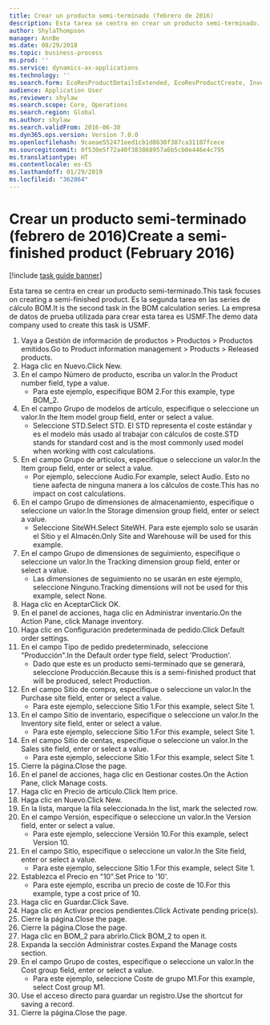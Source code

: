 ```yaml
---
title: Crear un producto semi-terminado (febrero de 2016)
description: Esta tarea se centra en crear un producto semi-terminado.
author: ShylaThompson
manager: AnnBe
ms.date: 08/29/2018
ms.topic: business-process
ms.prod: ''
ms.service: dynamics-ax-applications
ms.technology: ''
ms.search.form: EcoResProductDetailsExtended, EcoResProductCreate, InventItemOrderSetup, InventItemPrice
audience: Application User
ms.reviewer: shylaw
ms.search.scope: Core, Operations
ms.search.region: Global
ms.author: shylaw
ms.search.validFrom: 2016-06-30
ms.dyn365.ops.version: Version 7.0.0
ms.openlocfilehash: 9caeae552471eed1cb1d8630f387ca31107fcece
ms.sourcegitcommit: 0f530e5f72a40f383868957a6b5cb0e446e4c795
ms.translationtype: HT
ms.contentlocale: es-ES
ms.lasthandoff: 01/29/2019
ms.locfileid: "362864"
---
```

# <a name="create-a-semi-finished-product-february-2016"></a><span data-ttu-id="71dc3-103">Crear un producto semi-terminado (febrero de 2016)</span><span class="sxs-lookup"><span data-stu-id="71dc3-103">Create a semi-finished product (February 2016)</span></span>

[!include [task guide banner](../../includes/task-guide-banner.md)]

<span data-ttu-id="71dc3-104">Esta tarea se centra en crear un producto semi-terminado.</span><span class="sxs-lookup"><span data-stu-id="71dc3-104">This task focuses on creating a semi-finished product.</span></span> <span data-ttu-id="71dc3-105">Es la segunda tarea en las series de cálculo BOM.</span><span class="sxs-lookup"><span data-stu-id="71dc3-105">It is the second task in the BOM calculation series.</span></span> <span data-ttu-id="71dc3-106">La empresa de datos de prueba utilizada para crear esta tarea es USMF.</span><span class="sxs-lookup"><span data-stu-id="71dc3-106">The demo data company used to create this task is USMF.</span></span>

1. <span data-ttu-id="71dc3-107">Vaya a Gestión de información de productos > Productos > Productos emitidos.</span><span class="sxs-lookup"><span data-stu-id="71dc3-107">Go to Product information management > Products > Released products.</span></span>
2. <span data-ttu-id="71dc3-108">Haga clic en Nuevo.</span><span class="sxs-lookup"><span data-stu-id="71dc3-108">Click New.</span></span>
3. <span data-ttu-id="71dc3-109">En el campo Número de producto, escriba un valor.</span><span class="sxs-lookup"><span data-stu-id="71dc3-109">In the Product number field, type a value.</span></span>
    * <span data-ttu-id="71dc3-110">Para este ejemplo, especifique BOM 2.</span><span class="sxs-lookup"><span data-stu-id="71dc3-110">For this example, type BOM_2.</span></span>  
4. <span data-ttu-id="71dc3-111">En el campo Grupo de modelos de artículo, especifique o seleccione un valor.</span><span class="sxs-lookup"><span data-stu-id="71dc3-111">In the Item model group field, enter or select a value.</span></span>
    * <span data-ttu-id="71dc3-112">Seleccione STD.</span><span class="sxs-lookup"><span data-stu-id="71dc3-112">Select STD.</span></span> <span data-ttu-id="71dc3-113">El STD representa el coste estándar y es el modelo más usado al trabajar con cálculos de coste.</span><span class="sxs-lookup"><span data-stu-id="71dc3-113">STD stands for standard cost and is the most commonly used model when working with cost calculations.</span></span>  
5. <span data-ttu-id="71dc3-114">En el campo Grupo de artículos, especifique o seleccione un valor.</span><span class="sxs-lookup"><span data-stu-id="71dc3-114">In the Item group field, enter or select a value.</span></span>
    * <span data-ttu-id="71dc3-115">Por ejemplo, seleccione Audio.</span><span class="sxs-lookup"><span data-stu-id="71dc3-115">For example, select Audio.</span></span> <span data-ttu-id="71dc3-116">Esto no tiene aafecta de ninguna manera a los cálculos de coste.</span><span class="sxs-lookup"><span data-stu-id="71dc3-116">This has no impact on cost calculations.</span></span>  
6. <span data-ttu-id="71dc3-117">En el campo Grupo de dimensiones de almacenamiento, especifique o seleccione un valor.</span><span class="sxs-lookup"><span data-stu-id="71dc3-117">In the Storage dimension group field, enter or select a value.</span></span>
    * <span data-ttu-id="71dc3-118">Seleccione SiteWH.</span><span class="sxs-lookup"><span data-stu-id="71dc3-118">Select SiteWH.</span></span> <span data-ttu-id="71dc3-119">Para este ejemplo solo se usarán el Sitio y el Almacén.</span><span class="sxs-lookup"><span data-stu-id="71dc3-119">Only Site and Warehouse will be used for this example.</span></span>  
7. <span data-ttu-id="71dc3-120">En el campo Grupo de dimensiones de seguimiento, especifique o seleccione un valor.</span><span class="sxs-lookup"><span data-stu-id="71dc3-120">In the Tracking dimension group field, enter or select a value.</span></span>
    * <span data-ttu-id="71dc3-121">Las dimensiones de seguimiento no se usarán en este ejemplo, seleccione Ninguno.</span><span class="sxs-lookup"><span data-stu-id="71dc3-121">Tracking dimensions will not be used for this example, select None.</span></span>  
8. <span data-ttu-id="71dc3-122">Haga clic en Aceptar</span><span class="sxs-lookup"><span data-stu-id="71dc3-122">Click OK.</span></span>
9. <span data-ttu-id="71dc3-123">En el panel de acciones, haga clic en Administrar inventario.</span><span class="sxs-lookup"><span data-stu-id="71dc3-123">On the Action Pane, click Manage inventory.</span></span>
10. <span data-ttu-id="71dc3-124">Haga clic en Configuración predeterminada de pedido.</span><span class="sxs-lookup"><span data-stu-id="71dc3-124">Click Default order settings.</span></span>
11. <span data-ttu-id="71dc3-125">En el campo Tipo de pedido predeterminado, seleccione "Producción".</span><span class="sxs-lookup"><span data-stu-id="71dc3-125">In the Default order type field, select 'Production'.</span></span>
    * <span data-ttu-id="71dc3-126">Dado que este es un producto semi-terminado que se generará, seleccione Producción.</span><span class="sxs-lookup"><span data-stu-id="71dc3-126">Because this is a semi-finished product that will be produced, select Production.</span></span>  
12. <span data-ttu-id="71dc3-127">En el campo Sitio de compra, especifique o seleccione un valor.</span><span class="sxs-lookup"><span data-stu-id="71dc3-127">In the Purchase site field, enter or select a value.</span></span>
    * <span data-ttu-id="71dc3-128">Para este ejemplo, seleccione Sitio 1.</span><span class="sxs-lookup"><span data-stu-id="71dc3-128">For this example, select Site 1.</span></span>  
13. <span data-ttu-id="71dc3-129">En el campo Sitio de inventario, especifique o seleccione un valor.</span><span class="sxs-lookup"><span data-stu-id="71dc3-129">In the Inventory site field, enter or select a value.</span></span>
    * <span data-ttu-id="71dc3-130">Para este ejemplo, seleccione Sitio 1.</span><span class="sxs-lookup"><span data-stu-id="71dc3-130">For this example, select Site 1.</span></span>  
14. <span data-ttu-id="71dc3-131">En el campo Sitio de centas, especifique o seleccione un valor.</span><span class="sxs-lookup"><span data-stu-id="71dc3-131">In the Sales site field, enter or select a value.</span></span>
    * <span data-ttu-id="71dc3-132">Para este ejemplo, seleccione Sitio 1.</span><span class="sxs-lookup"><span data-stu-id="71dc3-132">For this example, select Site 1.</span></span>  
15. <span data-ttu-id="71dc3-133">Cierre la página.</span><span class="sxs-lookup"><span data-stu-id="71dc3-133">Close the page.</span></span>
16. <span data-ttu-id="71dc3-134">En el panel de acciones, haga clic en Gestionar costes.</span><span class="sxs-lookup"><span data-stu-id="71dc3-134">On the Action Pane, click Manage costs.</span></span>
17. <span data-ttu-id="71dc3-135">Haga clic en Precio de artículo.</span><span class="sxs-lookup"><span data-stu-id="71dc3-135">Click Item price.</span></span>
18. <span data-ttu-id="71dc3-136">Haga clic en Nuevo.</span><span class="sxs-lookup"><span data-stu-id="71dc3-136">Click New.</span></span>
19. <span data-ttu-id="71dc3-137">En la lista, marque la fila seleccionada.</span><span class="sxs-lookup"><span data-stu-id="71dc3-137">In the list, mark the selected row.</span></span>
20. <span data-ttu-id="71dc3-138">En el campo Versión, especifique o seleccione un valor.</span><span class="sxs-lookup"><span data-stu-id="71dc3-138">In the Version field, enter or select a value.</span></span>
    * <span data-ttu-id="71dc3-139">Para este ejemplo, seleccione Versión 10.</span><span class="sxs-lookup"><span data-stu-id="71dc3-139">For this example, select Version 10.</span></span>  
21. <span data-ttu-id="71dc3-140">En el campo Sitio, especifique o seleccione un valor.</span><span class="sxs-lookup"><span data-stu-id="71dc3-140">In the Site field, enter or select a value.</span></span>
    * <span data-ttu-id="71dc3-141">Para este ejemplo, seleccione Sitio 1.</span><span class="sxs-lookup"><span data-stu-id="71dc3-141">For this example, select Site 1.</span></span>  
22. <span data-ttu-id="71dc3-142">Establezca el Precio en "10".</span><span class="sxs-lookup"><span data-stu-id="71dc3-142">Set Price to '10'.</span></span>
    * <span data-ttu-id="71dc3-143">Para este ejemplo, escriba un precio de coste de 10.</span><span class="sxs-lookup"><span data-stu-id="71dc3-143">For this example, type a cost price of 10.</span></span>  
23. <span data-ttu-id="71dc3-144">Haga clic en Guardar.</span><span class="sxs-lookup"><span data-stu-id="71dc3-144">Click Save.</span></span>
24. <span data-ttu-id="71dc3-145">Haga clic en Activar precios pendientes.</span><span class="sxs-lookup"><span data-stu-id="71dc3-145">Click Activate pending price(s).</span></span>
25. <span data-ttu-id="71dc3-146">Cierre la página.</span><span class="sxs-lookup"><span data-stu-id="71dc3-146">Close the page.</span></span>
26. <span data-ttu-id="71dc3-147">Cierre la página.</span><span class="sxs-lookup"><span data-stu-id="71dc3-147">Close the page.</span></span>
27. <span data-ttu-id="71dc3-148">Haga clic en BOM_2 para abrirlo.</span><span class="sxs-lookup"><span data-stu-id="71dc3-148">Click BOM_2 to open it.</span></span>
28. <span data-ttu-id="71dc3-149">Expanda la sección Administrar costes.</span><span class="sxs-lookup"><span data-stu-id="71dc3-149">Expand the Manage costs section.</span></span>
29. <span data-ttu-id="71dc3-150">En el campo Grupo de costes, especifique o seleccione un valor.</span><span class="sxs-lookup"><span data-stu-id="71dc3-150">In the Cost group field, enter or select a value.</span></span>
    * <span data-ttu-id="71dc3-151">Para este ejemplo, seleccione Coste de grupo M1.</span><span class="sxs-lookup"><span data-stu-id="71dc3-151">For this example, select Cost group M1.</span></span>  
30. <span data-ttu-id="71dc3-152">Use el acceso directo para guardar un registro.</span><span class="sxs-lookup"><span data-stu-id="71dc3-152">Use the shortcut for saving a record.</span></span>
31. <span data-ttu-id="71dc3-153">Cierre la página.</span><span class="sxs-lookup"><span data-stu-id="71dc3-153">Close the page.</span></span>

